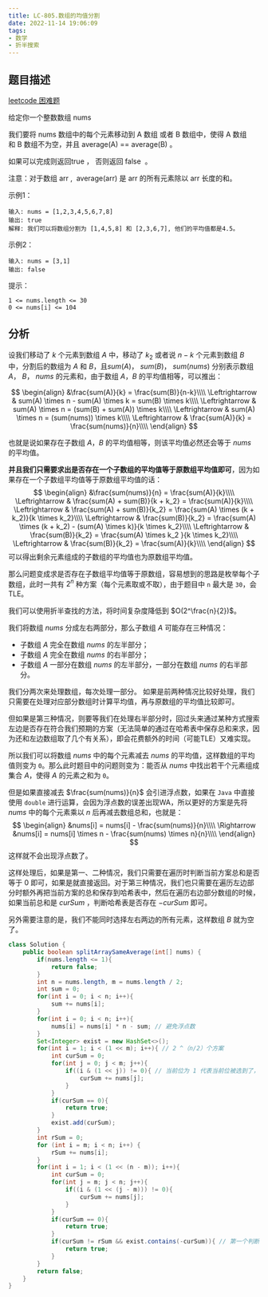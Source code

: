 ```yaml
---
title: LC-805.数组的均值分割
date: 2022-11-14 19:06:09
tags:
- 数学
- 折半搜索
---
```


## 题目描述
[leetcode 困难题](https://leetcode.cn/problems/split-array-with-same-average/)

给定你一个整数数组 nums

我们要将 nums 数组中的每个元素移动到 A 数组 或者 B 数组中，使得 A 数组和 B 数组不为空，并且 average(A) == average(B) 。

如果可以完成则返回true ， 否则返回 false  。

注意：对于数组 arr ,  average(arr) 是 arr 的所有元素除以 arr 长度的和。

示例1：
```
输入: nums = [1,2,3,4,5,6,7,8]
输出: true
解释: 我们可以将数组分割为 [1,4,5,8] 和 [2,3,6,7], 他们的平均值都是4.5。
```

示例2：
```
输入: nums = [3,1]
输出: false
```

提示：
```
1 <= nums.length <= 30
0 <= nums[i] <= 104
```

## 分析
设我们移动了 $k$ 个元素到数组 $A$ 中，移动了 $k_2$ 或者说 $n-k$ 个元素到数组 $B$ 中，分割后的数组为 $A$ 和 $B$，且${sum}(A)$， ${sum}(B)$， ${sum}(nums)$ 分别表示数组 $A$， $B$， $nums$ 的元素和，由于数组 $A$，$B$ 的平均值相等，可以推出：

$$
\begin{align}
&\frac{sum(A)}{k} = \frac{sum(B)}{n-k}\\\\
\Leftrightarrow & sum(A) \times n - sum(A) \times k = sum(B) \times k\\\\
\Leftrightarrow & sum(A) \times n = (sum(B) + sum(A)) \times k\\\\
\Leftrightarrow & sum(A) \times n = (sum(nums)) \times k\\\\
\Leftrightarrow & \frac{sum(A)}{k} = \frac{sum(nums)}{n}\\\\
\end{align}
$$

也就是说如果存在子数组 $A$，$B$ 的平均值相等，则该平均值必然还会等于 $nums$ 的平均值。

**并且我们只需要求出是否存在一个子数组的平均值等于原数组平均值即可**，因为如果存在一个子数组平均值等于原数组平均值的话：
$$
\begin{align}
&\frac{sum(nums)}{n} = \frac{sum(A)}{k}\\\\
\Leftrightarrow & \frac{sum(A) + sum(B)}{k + k_2} = \frac{sum(A)}{k}\\\\
\Leftrightarrow & \frac{sum(A) + sum(B)}{k_2} = \frac{sum(A) \times (k + k_2)}{k \times k_2}\\\\
\Leftrightarrow & \frac{sum(B)}{k_2} = \frac{sum(A) \times (k + k_2) - (sum(A) \times k)}{k \times k_2}\\\\
\Leftrightarrow & \frac{sum(B)}{k_2} = \frac{sum(A) \times k_2 }{k \times k_2}\\\\
\Leftrightarrow & \frac{sum(B)}{k_2} = \frac{sum(A)}{k}\\\\
\end{align}
$$
可以得出剩余元素组成的子数组的平均值也为原数组平均值。

那么问题变成求是否存在子数组平均值等于原数组，容易想到的思路是枚举每个子数组，此时一共有 $2^n$ 种方案（每个元素取或不取），由于题目中 `n` 最大是 `30`，会 TLE。

我们可以使用折半查找的方法，将时间复杂度降低到 $O(2^\frac{n}{2})$。

我们将数组 $nums$ 分成左右两部分，那么子数组 $A$ 可能存在三种情况：

- 子数组 $A$ 完全在数组 $nums$ 的左半部分；
- 子数组 $A$ 完全在数组 $nums$ 的右半部分；
- 子数组 $A$ 一部分在数组 $nums$ 的左半部分，一部分在数组 $nums$ 的右半部分。

我们分两次来处理数组，每次处理一部分。
如果是前两种情况比较好处理，我们只需要在处理对应部分数组时计算平均值，再与原数组的平均值比较即可。

但如果是第三种情况，则要等我们在处理右半部分时，回过头来通过某种方式搜索左边是否存在符合我们预期的方案（无法简单的通过在哈希表中保存总和来求，因为还和左边数组取了几个有关系），即会花费额外的时间（可能TLE）又难实现。

所以我们可以将数组 ${nums}$ 中的每个元素减去 $nums$ 的平均值，这样数组的平均值则变为 `0`。那么此时题目中的问题则变为：能否从 $nums$ 中找出若干个元素组成集合 $A$，使得 $A$ 的元素之和为 `0`。

但是如果直接减去 $\frac{sum(nums)}{n}$ 会引进浮点数，如果在 `Java` 中直接使用 `double` 进行运算，会因为浮点数的误差出现WA，所以更好的方案是先将 $nums$ 中的每个元素乘以 $n$ 后再减去数组总和，也就是：
$$
\begin{align}
&nums[i] = nums[i] - \frac{sum(nums)}{n}\\\\
\Rightarrow &nums[i] = nums[i] \times n - \frac{sum(nums) \times n}{n}\\\\
\end{align}
$$
这样就不会出现浮点数了。

这样处理后，如果是第一、二种情况，我们只需要在遍历时判断当前方案总和是否等于 $0$ 即可，如果是就直接返回。对于第三种情况，我们也只需要在遍历左边部分时额外再把当前方案的总和保存到哈希表中，然后在遍历右边部分数组的时候，如果当前总和是 $curSum$ ，判断哈希表是否存在 $-curSum$ 即可。

另外需要注意的是，我们不能同时选择左右两边的所有元素，这样数组 $B$ 就为空了。

```Java
class Solution {
    public boolean splitArraySameAverage(int[] nums) {
        if(nums.length <= 1){
            return false;
        }
        int n = nums.length, m = nums.length / 2;
        int sum = 0;
        for(int i = 0; i < n; i++){
            sum += nums[i];
        }
        for(int i = 0; i < n; i++){
            nums[i] = nums[i] * n - sum; // 避免浮点数
        }
        Set<Integer> exist = new HashSet<>();
        for(int i = 1; i < (1 << m); i++){ // 2 ^（n/2）个方案
            int curSum = 0;
            for(int j = 0; j < m; j++){
                if((i & (1 << j)) != 0){ // 当前位为 1 代表当前位被选到了，例如 011 代表该轮只选择第一个和第二个元素
                    curSum += nums[j];
                }
            }
            if(curSum == 0){
                return true;
            }
            exist.add(curSum);
        }
        int rSum = 0;
        for (int i = m; i < n; i++) {
            rSum += nums[i];
        }
        for(int i = 1; i < (1 << (n - m)); i++){
            int curSum = 0;
            for(int j = m; j < n; j++){
                if((i & (1 << (j - m))) != 0){
                    curSum += nums[j];
                }
            }
            if(curSum == 0){
                return true;
            }
            if(curSum != rSum && exist.contains(-curSum)){ // 第一个判断是因为不能同时选择左右两边的所有元素
                return true;
            }
        }
        return false;
    }
}
```